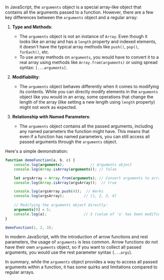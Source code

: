 In JavaScript, the `arguments` object is a special array-like object that contains all the arguments passed to a function. However, there are a few key differences between the `arguments` object and a regular array:

1. **Type and Methods**:
   - The `arguments` object is not an instance of `Array`. Even though it looks like an array and has a `length` property and indexed elements, it doesn't have the typical array methods like `push()`, `pop()`, `forEach()`, etc. 
   - To use array methods on `arguments`, you would have to convert it to a real array using methods like `Array.from(arguments)` or using spread syntax: `[...arguments]`.

2. **Modifiability**:
   - The `arguments` object behaves differently when it comes to modifying its contents. While you can directly modify elements in the `arguments` object like you would in an array, some operations that change the length of the array (like setting a new length using `length` property) might not work as expected. 

3. **Relationship with Named Parameters**:
   - The `arguments` object contains all the passed arguments, including any named parameters the function might have. This means that even if a function has named parameters, you can still access all passed arguments through the `arguments` object.

Here's a simple demonstration:

```javascript
function demoFunction(a, b, c) {
    console.log(arguments);            // Arguments object
    console.log(Array.isArray(arguments)); // false

    let argsArray = Array.from(arguments); // Convert arguments to array
    console.log(Array.isArray(argsArray));  // true

    console.log(argsArray.push(4));  // Works
    console.log(argsArray);         // [1, 2, 3, 4]
    
    // Modifying the arguments object directly:
    arguments[0] = 5;
    console.log(a);                 // 5 (value of 'a' has been modified)
}

demoFunction(1, 2, 3);
```

In modern JavaScript, with the introduction of arrow functions and rest parameters, the usage of `arguments` is less common. Arrow functions do not have their own `arguments` object, so if you want to collect all passed arguments, you would use the rest parameter syntax (`...args`).

In summary, while the `arguments` object provides a way to access all passed arguments within a function, it has some quirks and limitations compared to regular arrays.